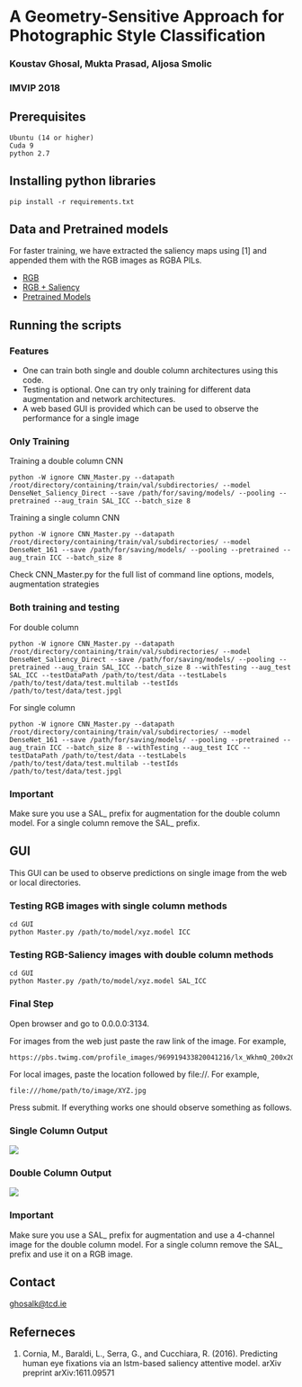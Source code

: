 
 # A Geometry-Sensitive Approach for Photographic Style Classification
 ### Koustav Ghosal, Mukta Prasad, Aljosa Smolic 
 ### IMVIP 2018
 
## Prerequisites
```
Ubuntu (14 or higher)
Cuda 9
python 2.7
```
## Installing python libraries
```pip install -r requirements.txt```


## Data and Pretrained models
For faster training, we have extracted the saliency maps using [1] and appended them with the RGB images as RGBA PILs. 
* [RGB](https://tcdud-my.sharepoint.com/:f:/g/personal/ghosalk_tcd_ie/Ekq_RY6oxbFIsL-n_b8ur3QBi2yKAbds-NVQTIK6thFQjA?e=qK5eNR)  
* [RGB + Saliency](https://tcdud-my.sharepoint.com/:f:/g/personal/ghosalk_tcd_ie/EjzRYdJAospDmnq7Ip86i7QBz5LLrUTEK_NEmjpELGdiHw?e=J3dk2R)
* [Pretrained Models](https://tcdud-my.sharepoint.com/:f:/g/personal/ghosalk_tcd_ie/EqETd_vlFnpCqSWBYyysAJcB9Pvony935GtxokXMDDKndA?e=RYdGAn)

## Running the scripts
### Features 
* One can train both single and double column architectures using this code. 
* Testing is optional. One can try only training for different data augmentation and network architectures.
* A web based GUI is provided which can be used to observe the performance for a single image

### Only Training

Training a double column CNN
```
python -W ignore CNN_Master.py --datapath /root/directory/containing/train/val/subdirectories/ --model DenseNet_Saliency_Direct --save /path/for/saving/models/ --pooling --pretrained --aug_train SAL_ICC --batch_size 8
```

Training a single column CNN
```
python -W ignore CNN_Master.py --datapath /root/directory/containing/train/val/subdirectories/ --model DenseNet_161 --save /path/for/saving/models/ --pooling --pretrained --aug_train ICC --batch_size 8
```

Check CNN_Master.py for the full list of command line options, models, augmentation strategies

### Both training and testing

For double column
```
python -W ignore CNN_Master.py --datapath /root/directory/containing/train/val/subdirectories/ --model DenseNet_Saliency_Direct --save /path/for/saving/models/ --pooling --pretrained --aug_train SAL_ICC --batch_size 8 --withTesting --aug_test SAL_ICC --testDataPath /path/to/test/data --testLabels /path/to/test/data/test.multilab --testIds /path/to/test/data/test.jpgl
```
For single column
```
python -W ignore CNN_Master.py --datapath /root/directory/containing/train/val/subdirectories/ --model DenseNet_161 --save /path/for/saving/models/ --pooling --pretrained --aug_train ICC --batch_size 8 --withTesting --aug_test ICC --testDataPath /path/to/test/data --testLabels /path/to/test/data/test.multilab --testIds /path/to/test/data/test.jpgl
```
### Important

Make sure you use a SAL_ prefix for augmentation for the double column model. For a single column remove the SAL_ prefix. 

## GUI
This GUI can be used to observe predictions on single image from the web or local directories.

### Testing RGB images with single column methods

```
cd GUI
python Master.py /path/to/model/xyz.model ICC

```
### Testing RGB-Saliency images with double column methods

```
cd GUI
python Master.py /path/to/model/xyz.model SAL_ICC

```
### Final Step
Open browser and go to 0.0.0.0:3134. 

For images from the web just paste the raw link of the image. For example, 
```
https://pbs.twimg.com/profile_images/969919433820041216/lx_WkhmQ_200x200.jpg
```
For local images, paste the location followed by file://. For example,
```
file:///home/path/to/image/XYZ.jpg
```

Press submit. If everything works one should observe something as follows. 


### Single Column Output
![](Figures/GUI_2.png)
### Double Column Output
![](Figures/GUI_1.png)

### Important

Make sure you use a SAL_ prefix for augmentation and use a 4-channel image for the double column model. For a single column remove the SAL_ prefix and use it on a RGB image. 

## Contact
ghosalk@tcd.ie

## Referneces
1.  Cornia, M., Baraldi, L., Serra, G., and Cucchiara, R. (2016). Predicting human eye fixations via an lstm-based
saliency attentive model. arXiv preprint arXiv:1611.09571






